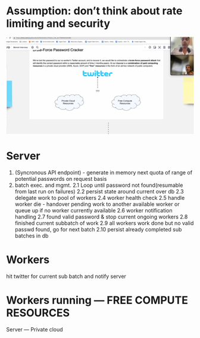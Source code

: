 # Assumption: don’t think about rate limiting and security
![](https://github.com/khatwaniNikhil/SystemDesign/blob/main/images/Bruteforce_Password_Retriever.jpeg)
# Server
1. (Syncronous API endpoint) - generate in memory next quota of range of potential passwords on request basis 
2. batch exec. and mgmt.
	2.1 Loop until password not found(resumable from last run on failures)
	2.2 persist state around current over db
	2.3 delegate work to pool of workers
	2.4 worker health check
	2.5 handle worker die - handover pending work to another available worker or queue up if no worker currently available
	2.6 worker notification handling
	2.7 found valid password & stop current ongoing workers
	2.8 finished current subbatch of work
	2.9	all workers work done but no valid passwd found, go for next batch
	2.10	persist already completed sub batches in db

# Workers 
hit twitter for current sub batch and notify server

# Workers running — FREE COMPUTE RESOURCES
Server  — Private cloud
